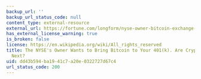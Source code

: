```yaml
---
backup_url: ''
backup_url_status_code: null
content_type: external-resource
external_url: https://fortune.com/longform/nyse-owner-bitcoin-exchange-startup/
has_external_license_warning: true
is_broken: false
license: https://en.wikipedia.org/wiki/All_rights_reserved
title: The NYSE's Owner Wants to Bring Bitcoin to Your 401(k). Are Crypto Credit Cards
  Next?
uid: dd43b594-ba19-41c7-a20e-0322727d67c4
url_status_code: 200
---
```

